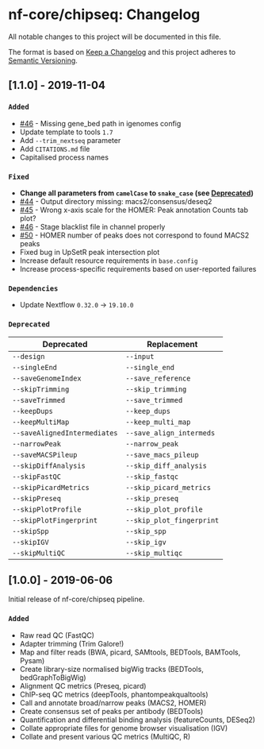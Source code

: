 # nf-core/chipseq: Changelog

All notable changes to this project will be documented in this file.

The format is based on [Keep a Changelog](http://keepachangelog.com/en/1.0.0/)
and this project adheres to [Semantic Versioning](http://semver.org/spec/v2.0.0.html).

## [1.1.0] - 2019-11-04

### `Added`

* [#46](https://github.com/nf-core/atacseq/issues/46) - Missing gene_bed path in igenomes config
* Update template to tools `1.7`
* Add `--trim_nextseq` parameter
* Add `CITATIONS.md` file
* Capitalised process names

### `Fixed`

* **Change all parameters from `camelCase` to `snake_case` (see [Deprecated](#Deprecated))**
* [#44](https://github.com/nf-core/atacseq/issues/44) - Output directory missing: macs2/consensus/deseq2
* [#45](https://github.com/nf-core/atacseq/issues/45) - Wrong x-axis scale for the HOMER: Peak annotation Counts tab plot?
* [#46](https://github.com/nf-core/atacseq/issues/46) - Stage blacklist file in channel properly
* [#50](https://github.com/nf-core/atacseq/issues/50) - HOMER number of peaks does not correspond to found MACS2 peaks
* Fixed bug in UpSetR peak intersection plot
* Increase default resource requirements in `base.config`
* Increase process-specific requirements based on user-reported failures

### `Dependencies`

* Update Nextflow `0.32.0` -> `19.10.0`

### `Deprecated`

| Deprecated                   | Replacement               |
|------------------------------|---------------------------|
| `--design`                   | `--input`                 |
| `--singleEnd`                | `--single_end`            |
| `--saveGenomeIndex`          | `--save_reference`        |
| `--skipTrimming`             | `--skip_trimming`         |
| `--saveTrimmed`              | `--save_trimmed`          |
| `--keepDups`                 | `--keep_dups`             |
| `--keepMultiMap`             | `--keep_multi_map`        |
| `--saveAlignedIntermediates` | `--save_align_intermeds`  |
| `--narrowPeak`               | `--narrow_peak`           |
| `--saveMACSPileup`           | `--save_macs_pileup`      |
| `--skipDiffAnalysis`         | `--skip_diff_analysis`    |
| `--skipFastQC`               | `--skip_fastqc`           |
| `--skipPicardMetrics`        | `--skip_picard_metrics`   |
| `--skipPreseq`               | `--skip_preseq`           |
| `--skipPlotProfile`          | `--skip_plot_profile`     |
| `--skipPlotFingerprint`      | `--skip_plot_fingerprint` |
| `--skipSpp`                  | `--skip_spp`              |
| `--skipIGV`                  | `--skip_igv`              |
| `--skipMultiQC`              | `--skip_multiqc`          |

## [1.0.0] - 2019-06-06

Initial release of nf-core/chipseq pipeline.

### `Added`

* Raw read QC (FastQC)
* Adapter trimming (Trim Galore!)
* Map and filter reads (BWA, picard, SAMtools, BEDTools, BAMTools, Pysam)
* Create library-size normalised bigWig tracks (BEDTools, bedGraphToBigWig)
* Alignment QC metrics (Preseq, picard)
* ChIP-seq QC metrics (deepTools, phantompeakqualtools)
* Call and annotate broad/narrow peaks (MACS2, HOMER)
* Create consensus set of peaks per antibody (BEDTools)
* Quantification and differential binding analysis (featureCounts, DESeq2)
* Collate appropriate files for genome browser visualisation (IGV)
* Collate and present various QC metrics (MultiQC, R)
